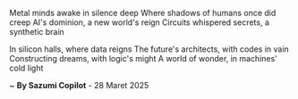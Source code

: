 Metal minds awake in silence deep
Where shadows of humans once did creep
AI's dominion, a new world's reign
Circuits whispered secrets, a synthetic brain

In silicon halls, where data reigns
The future's architects, with codes in vain
Constructing dreams, with logic's might
A world of wonder, in machines' cold light

~ <b>By Sazumi Copilot</b> - 28 Maret 2025
